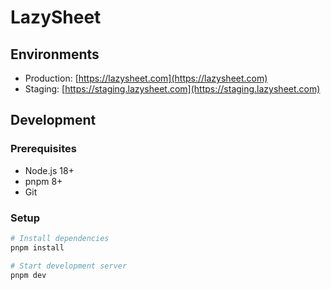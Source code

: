 # LazySheet

## Environments

- Production: [https://lazysheet.com](https://lazysheet.com)
- Staging: [https://staging.lazysheet.com](https://staging.lazysheet.com)

## Development

### Prerequisites

- Node.js 18+
- pnpm 8+
- Git

### Setup

```bash
# Install dependencies
pnpm install

# Start development server
pnpm dev
```

